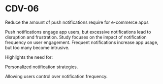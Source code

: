 # CDV-06
Reduce the amount of push notifications require for e-commerce apps


Push notifications engage app users, but excessive notifications lead to disruption and frustration. Study focuses on the impact of notification frequency on user engagement. Frequent notifications increase app usage, but too many become intrusive. 

Highlights the need for:

Personalized notification strategies.

Allowing users control over notification frequency.
